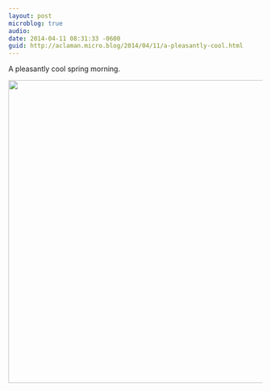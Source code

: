 ```yaml
---
layout: post
microblog: true
audio: 
date: 2014-04-11 08:31:33 -0600
guid: http://aclaman.micro.blog/2014/04/11/a-pleasantly-cool.html
---
```

A pleasantly cool spring morning.

<img src="http://micro.alexclaman.com/uploads/2018/b1d8322f4b.jpg" width="600" height="600" />
